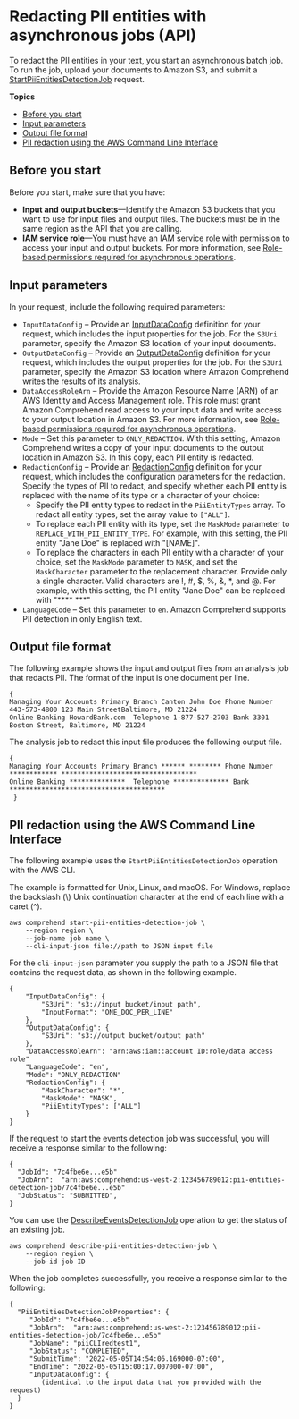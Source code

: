 # Redacting PII entities with asynchronous jobs \(API\)<a name="redact-api-pii"></a>

To redact the PII entities in your text, you start an asynchronous batch job\. To run the job, upload your documents to Amazon S3, and submit a [StartPiiEntitiesDetectionJob](API_StartPiiEntitiesDetectionJob.md) request\. 

**Topics**
+ [Before you start](#redact-pii-before)
+ [Input parameters](#redact-pii-api-inputs)
+ [Output file format](#redact-pii-api-outputs)
+ [PII redaction using the AWS Command Line Interface](#redact-pii-api-cli)

## Before you start<a name="redact-pii-before"></a>

Before you start, make sure that you have:
+ **Input and output buckets**—Identify the Amazon S3 buckets that you want to use for input files and output files\. The buckets must be in the same region as the API that you are calling\.
+ **IAM service role**—You must have an IAM service role with permission to access your input and output buckets\. For more information, see [Role\-based permissions required for asynchronous operations](access-control-managing-permissions.md#auth-role-permissions)\.

## Input parameters<a name="redact-pii-api-inputs"></a>

In your request, include the following required parameters:
+ `InputDataConfig` – Provide an [InputDataConfig](API_InputDataConfig.md) definition for your request, which includes the input properties for the job\. For the `S3Uri` parameter, specify the Amazon S3 location of your input documents\.
+ `OutputDataConfig` – Provide an [OutputDataConfig](API_OutputDataConfig.md) definition for your request, which includes the output properties for the job\. For the `S3Uri` parameter, specify the Amazon S3 location where Amazon Comprehend writes the results of its analysis\.
+ `DataAccessRoleArn` – Provide the Amazon Resource Name \(ARN\) of an AWS Identity and Access Management role\. This role must grant Amazon Comprehend read access to your input data and write access to your output location in Amazon S3\. For more information, see [Role\-based permissions required for asynchronous operations](access-control-managing-permissions.md#auth-role-permissions)\.
+ `Mode` – Set this parameter to `ONLY_REDACTION`\. With this setting, Amazon Comprehend writes a copy of your input documents to the output location in Amazon S3\. In this copy, each PII entity is redacted\.
+ `RedactionConfig` – Provide an [RedactionConfig](API_RedactionConfig.md) definition for your request, which includes the configuration parameters for the redaction\. Specify the types of PII to redact, and specify whether each PII entity is replaced with the name of its type or a character of your choice:
  + Specify the PII entity types to redact in the `PiiEntityTypes` array\. To redact all entity types, set the array value to `["ALL"]`\.
  + To replace each PII entity with its type, set the `MaskMode` parameter to `REPLACE_WITH_PII_ENTITY_TYPE`\. For example, with this setting, the PII entity "Jane Doe" is replaced with "\[NAME\]"\.
  + To replace the characters in each PII entity with a character of your choice, set the `MaskMode` parameter to `MASK`, and set the `MaskCharacter` parameter to the replacement character\. Provide only a single character\. Valid characters are \!, \#, $, %, &, \*, and @\. For example, with this setting, the PII entity "Jane Doe" can be replaced with "\*\*\*\* \*\*\*"
+ `LanguageCode` – Set this parameter to `en`\. Amazon Comprehend supports PII detection in only English text\.

## Output file format<a name="redact-pii-api-outputs"></a>

The following example shows the input and output files from an analysis job that redacts PII\. The format of the input is one document per line\. 

```
{
Managing Your Accounts Primary Branch Canton John Doe Phone Number 443-573-4800 123 Main StreetBaltimore, MD 21224
Online Banking HowardBank.com  Telephone 1-877-527-2703 Bank 3301 Boston Street, Baltimore, MD 21224
```

The analysis job to redact this input file produces the following output file\.

```
{
Managing Your Accounts Primary Branch ****** ******** Phone Number ************ **********************************
Online Banking **************  Telephone ************** Bank ***************************************     
 }
```

## PII redaction using the AWS Command Line Interface<a name="redact-pii-api-cli"></a>

The following example uses the `StartPiiEntitiesDetectionJob` operation with the AWS CLI\.

The example is formatted for Unix, Linux, and macOS\. For Windows, replace the backslash \(\\\) Unix continuation character at the end of each line with a caret \(^\)\.

```
aws comprehend start-pii-entities-detection-job \
    --region region \
    --job-name job name \
    --cli-input-json file://path to JSON input file
```

For the `cli-input-json` parameter you supply the path to a JSON file that contains the request data, as shown in the following example\.

```
{
    "InputDataConfig": {
        "S3Uri": "s3://input bucket/input path",
        "InputFormat": "ONE_DOC_PER_LINE"
    },
    "OutputDataConfig": {
        "S3Uri": "s3://output bucket/output path"
    },
    "DataAccessRoleArn": "arn:aws:iam::account ID:role/data access role"
    "LanguageCode": "en",
    "Mode": "ONLY_REDACTION"
    "RedactionConfig": {
        "MaskCharacter": "*",
        "MaskMode": "MASK",
        "PiiEntityTypes": ["ALL"]
    }
}
```

If the request to start the events detection job was successful, you will receive a response similar to the following:

```
{
  "JobId": "7c4fbe6e...e5b"
  "JobArn":  "arn:aws:comprehend:us-west-2:123456789012:pii-entities-detection-job/7c4fbe6e...e5b" 
  "JobStatus": "SUBMITTED",   
}
```

You can use the [DescribeEventsDetectionJob](API_DescribeEventsDetectionJob.md) operation to get the status of an existing job\. 

```
aws comprehend describe-pii-entities-detection-job \
    --region region \
    --job-id job ID
```

When the job completes successfully, you receive a response similar to the following:

```
{
  "PiiEntitiesDetectionJobProperties": {
     "JobId": "7c4fbe6e...e5b"
     "JobArn":  "arn:aws:comprehend:us-west-2:123456789012:pii-entities-detection-job/7c4fbe6e...e5b" 
     "JobName": "piiCLIredtest1",
     "JobStatus": "COMPLETED",
     "SubmitTime": "2022-05-05T14:54:06.169000-07:00",
     "EndTime": "2022-05-05T15:00:17.007000-07:00",
     "InputDataConfig": {
        (identical to the input data that you provided with the request)
  }
}
```